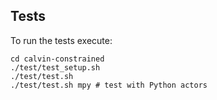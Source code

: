 ## Tests

To run the tests execute:

    cd calvin-constrained
    ./test/test_setup.sh
    ./test/test.sh
    ./test/test.sh mpy # test with Python actors
